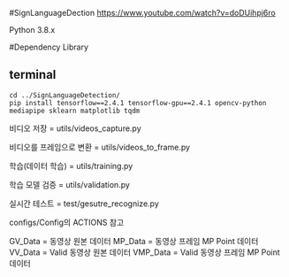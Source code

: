 #SignLanguageDection
https://www.youtube.com/watch?v=doDUihpj6ro

Python 3.8.x

#Dependency Library
<h2>terminal</h2>

    cd ../SignLanguageDetection/
    pip install tensorflow==2.4.1 tensorflow-gpu==2.4.1 opencv-python mediapipe sklearn matplotlib tqdm


비디오 저장 = utils/videos_capture.py

비디오를 프레임으로 변환 = utils/videos_to_frame.py

학습(데이터 학습) = utils/training.py

학습 모델 검증 = utils/validation.py

실시간 테스트 = test/gesutre_recognize.py

configs/Config의 ACTIONS 참고

GV_Data = 동영상 원본 데이터
MP_Data = 동영상 프레임 MP Point 데이터
VV_Data = Valid 동영상 원본 데이터
VMP_Data = Valid 동영상 프레임 MP Point 데이터